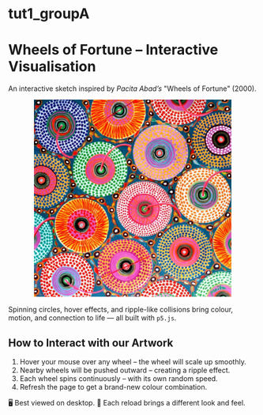 # tut1_groupA
# Wheels of Fortune – Interactive Visualisation

An interactive sketch inspired by *Pacita Abad’s* "Wheels of Fortune" (2000).
<p align="center">
  <img src="9103-FinalAssignment/libraries/image/wheelsoffortune.jpg" alt="Wheels of Fortune" width="400">
</p>

Spinning circles, hover effects, and ripple-like collisions bring colour, motion, and connection to life — all built with `p5.js`.

## How to Interact with our Artwork
1.	Hover your mouse over any wheel – the wheel will scale up smoothly.
2.	Nearby wheels will be pushed outward – creating a ripple effect.
3.	Each wheel spins continuously – with its own random speed.
4.	Refresh the page to get a brand-new colour combination.

🖥️ Best viewed on desktop.
🎨 Each reload brings a different look and feel.